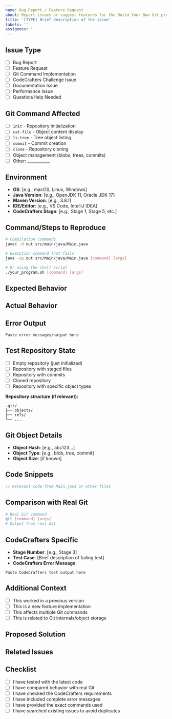 ```yaml
---
name: Bug Report / Feature Request
about: Report issues or suggest features for the Build Your Own Git project
title: '[TYPE] Brief description of the issue'
labels: ''
assignees: ''
---
```


## Issue Type
<!-- Please select one by putting an 'x' in the brackets -->
- [ ] Bug Report
- [ ] Feature Request
- [ ] Git Command Implementation
- [ ] CodeCrafters Challenge Issue
- [ ] Documentation Issue
- [ ] Performance Issue
- [ ] Question/Help Needed

## Git Command Affected
<!-- If applicable, specify which Git command is having issues -->
- [ ] `init` - Repository initialization
- [ ] `cat-file` - Object content display
- [ ] `ls-tree` - Tree object listing
- [ ] `commit` - Commit creation
- [ ] `clone` - Repository cloning
- [ ] Object management (blobs, trees, commits)
- [ ] Other: ___________

## Environment
<!-- Please complete the following information -->
- **OS**: [e.g., macOS, Linux, Windows]
- **Java Version**: [e.g., OpenJDK 11, Oracle JDK 17]
- **Maven Version**: [e.g., 3.8.1]
- **IDE/Editor**: [e.g., VS Code, IntelliJ IDEA]
- **CodeCrafters Stage**: [e.g., Stage 1, Stage 5, etc.]

## Command/Steps to Reproduce
<!-- Provide the exact commands that cause the issue -->
```bash
# Compilation commands
javac -d out src/main/java/Main.java

# Execution command that fails
java -cp out src/Main/java/Main.java [command] [args]

# Or using the shell script
./your_program.sh [command] [args]
```

## Expected Behavior
<!-- What should happen according to Git specifications or CodeCrafters requirements -->

## Actual Behavior
<!-- What actually happens -->

## Error Output
<!-- Paste the complete error message or unexpected output -->
```
Paste error messages/output here
```

## Test Repository State
<!-- If the issue involves a specific repository state, describe it -->
- [ ] Empty repository (just initialized)
- [ ] Repository with staged files
- [ ] Repository with commits
- [ ] Cloned repository
- [ ] Repository with specific object types

**Repository structure (if relevant):**
```
.git/
├── objects/
├── refs/
└── ...
```

## Git Object Details
<!-- For object-related issues, provide hash and type if known -->
- **Object Hash**: [e.g., abc123...]
- **Object Type**: [e.g., blob, tree, commit]
- **Object Size**: [if known]

## Code Snippets
<!-- If you've identified the problematic code area -->
```java
// Relevant code from Main.java or other files
```

## Comparison with Real Git
<!-- How does the real Git handle this scenario? -->
```bash
# Real Git command
git [command] [args]
# Output from real Git
```

## CodeCrafters Specific
<!-- If this is related to CodeCrafters challenge -->
- **Stage Number**: [e.g., Stage 3]
- **Test Case**: [Brief description of failing test]
- **CodeCrafters Error Message**: 
```
Paste CodeCrafters test output here
```

## Additional Context
<!-- Add any other context about the problem -->
- [ ] This worked in a previous version
- [ ] This is a new feature implementation
- [ ] This affects multiple Git commands
- [ ] This is related to Git internals/object storage

## Proposed Solution
<!-- If you have ideas on how to fix the issue -->

## Related Issues
<!-- Link to any related issues or CodeCrafters discussions -->

## Checklist
<!-- Please check all that apply -->
- [ ] I have tested with the latest code
- [ ] I have compared behavior with real Git
- [ ] I have checked the CodeCrafters requirements
- [ ] I have included complete error messages
- [ ] I have provided the exact commands used
- [ ] I have searched existing issues to avoid duplicates
